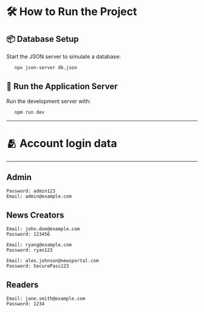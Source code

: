 # 🛠️ How to Run the Project



## 📦 **Database Setup**
Start the JSON server to simulate a database:
   ```bash
      npx json-server db.json
   ```


## 🚀 **Run the Application Server**
Run the development server with:
   ```bash
      npm run dev
   ```

---
# 🫂 Account login data

---

##  **Admin**
`Password: admin123` <br>
`Email: admin@example.com`

##  **News Creators**
`Email: john.doe@example.com`<br>
`Password: 123456`

`Email: ryang@example.com`<br>
`Password: ryan123`
 
`Email: alex.johnson@newsportal.com`<br>
`Password: SecurePass123`

##  **Readers**
`Email: jane.smith@example.com` <br>
`Password: 1234`




